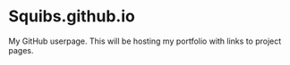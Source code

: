 # Squibs.github.io
My GitHub userpage. This will be hosting my portfolio with links to project pages.
